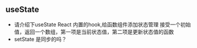 ## useState
- 请介绍下useState 
  React 内置的hook,给函数组件添加状态管理
  接受一个初始值，返回一个数组，第一项是当前状态值，第二项是更新状态值的函数
- setState 是同步的吗？